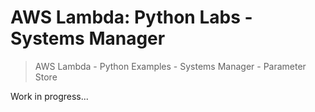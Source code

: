 # AWS Lambda: Python Labs - Systems Manager

> AWS Lambda - Python Examples - Systems Manager - Parameter Store



Work in progress...

